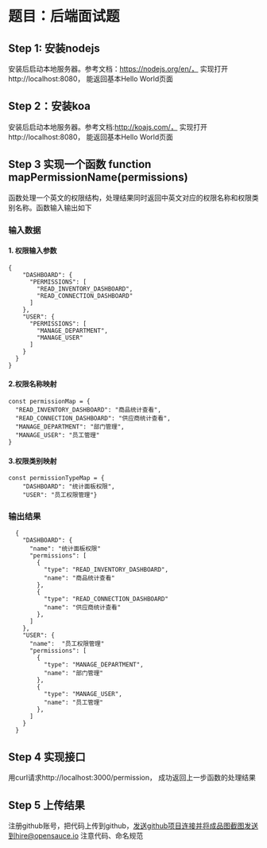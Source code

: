 # 题目：后端面试题
## Step 1: 安装nodejs

安装后启动本地服务器。参考文档：https://nodejs.org/en/，
实现打开http://localhost:8080，
能返回基本Hello World页面

## Step 2：安装koa
安装后启动本地服务器。参考文档:http://koajs.com/，
实现打开http://localhost:8080，
能返回基本Hello World页面


## Step 3 实现一个函数 function mapPermissionName(permissions)
函数处理一个英文的权限结构，处理结果同时返回中英文对应的权限名称和权限类别名称。函数输入输出如下

### 输入数据

#### 1. 权限输入参数
```
{
    "DASHBOARD": {
      "PERMISSIONS": [
        "READ_INVENTORY_DASHBOARD",
        "READ_CONNECTION_DASHBOARD"
      ]
    },
    "USER": {
      "PERMISSIONS": [
        "MANAGE_DEPARTMENT",
        "MANAGE_USER"
      ]
    }
  }
}
```

#### 2.权限名称映射
```
const permissionMap = {
  "READ_INVENTORY_DASHBOARD": "商品统计查看",
  "READ_CONNECTION_DASHBOARD": "供应商统计查看",
  "MANAGE_DEPARTMENT": "部门管理",
  "MANAGE_USER": "员工管理"
}
```

#### 3.权限类别映射
```
const permissionTypeMap = {
    "DASHBOARD": "统计面板权限",
    "USER": "员工权限管理"}
```


### 输出结果
```
  {
    "DASHBOARD": {
      "name": "统计面板权限"
      "permissions": [
        {
          "type": "READ_INVENTORY_DASHBOARD",
          "name": "商品统计查看"
        },
        {
          "type": "READ_CONNECTION_DASHBOARD"
          "name": "供应商统计查看"
        },
      ]
    },
    "USER": {
      "name":  "员工权限管理"
      "permissions": [
        {
          "type": "MANAGE_DEPARTMENT",
          "name": "部门管理"
        },
        {
          "type": "MANAGE_USER",
          "name": "员工管理"
        },
      ]
    }
  }
```

## Step 4 实现接口
用curl请求http://localhost:3000/permission，
成功返回上一步函数的处理结果

## Step 5 上传结果
注册github账号，把代码上传到github，发送github项目连接并将成品图截图发送到hire@opensauce.io 注意代码、命名规范
